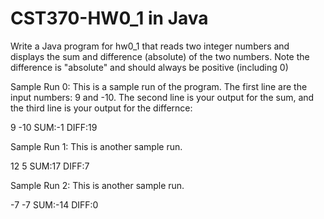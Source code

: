 # CST370-HW0_1 in Java
Write a Java program for hw0_1 that reads two integer numbers and displays the sum and difference (absolute) of the two numbers. Note the difference is "absolute" and should always be positive (including 0)

Sample Run 0: This is a sample run of the program. The first line are the input numbers: 9 and -10. The second line is your output for the sum, and the third line is your output for the differnce:

9 -10
SUM:-1
DIFF:19

Sample Run 1: This is another sample run.

12 5
SUM:17
DIFF:7

Sample Run 2: This is another sample run.

-7 -7
SUM:-14
DIFF:0

